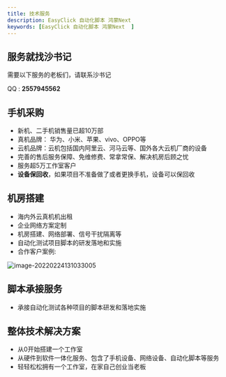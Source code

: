 ```yaml
---
title: 技术服务
description: EasyClick 自动化脚本 鸿蒙Next 
keywords: [EasyClick 自动化脚本 鸿蒙Next  ]
---
```


## 服务就找沙书记

需要以下服务的老板们，请联系沙书记

QQ  : **2557945562**



## 手机采购

- 新机、二手机销售量已超10万部
- 真机品牌： 华为、小米、苹果、vivo、OPPO等
- 云机品牌：云机包括国内阿里云、河马云等、国外各大云机厂商的设备
- 完善的售后服务保障、免维修费、常拿常保、解决机房后顾之忧
- 服务超5万工作室客户
- **设备保回收**，如果项目不准备做了或者更换手机，设备可以保回收



## 机房搭建

- 海内外云真机机出租
- 企业网络方案定制
- 机房搭建、网络部署、信号干扰隔离等
- 自动化测试项目脚本的研发落地和实施
- 合作客户案例: 

<img src="/iosimg/image-20220224131033005x.png" alt="image-20220224131033005"  />

## 脚本承接服务

- 承接自动化测试各种项目的脚本研发和落地实施

## 整体技术解决方案

- 从0开始搭建一个工作室
- 从硬件到软件一体化服务、包含了手机设备、网络设备、自动化脚本等服务
- 轻轻松松拥有一个工作室，在家自己创业当老板

